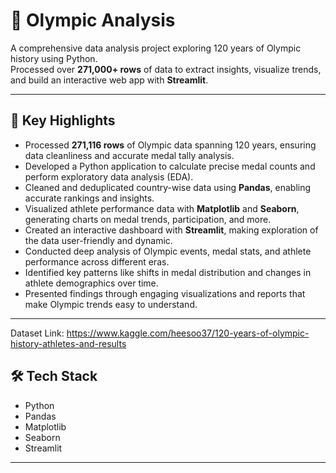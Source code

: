 # 🏅 Olympic Analysis

A comprehensive data analysis project exploring 120 years of Olympic history using Python.  
Processed over **271,000+ rows** of data to extract insights, visualize trends, and build an interactive web app with **Streamlit**.

---

## 📌 Key Highlights

- Processed **271,116 rows** of Olympic data spanning 120 years, ensuring data cleanliness and accurate medal tally analysis.
- Developed a Python application to calculate precise medal counts and perform exploratory data analysis (EDA).
- Cleaned and deduplicated country-wise data using **Pandas**, enabling accurate rankings and insights.
- Visualized athlete performance data with **Matplotlib** and **Seaborn**, generating charts on medal trends, participation, and more.
- Created an interactive dashboard with **Streamlit**, making exploration of the data user-friendly and dynamic.
- Conducted deep analysis of Olympic events, medal stats, and athlete performance across different eras.
- Identified key patterns like shifts in medal distribution and changes in athlete demographics over time.
- Presented findings through engaging visualizations and reports that make Olympic trends easy to understand.

---
Dataset Link: https://www.kaggle.com/heesoo37/120-years-of-olympic-history-athletes-and-results
## 🛠 Tech Stack

- Python
- Pandas
- Matplotlib
- Seaborn
- Streamlit

---
